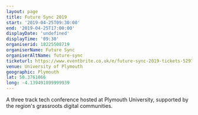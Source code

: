 ```yaml
---
layout: page
title: Future Sync 2019
start: '2019-04-25T09:30:00'
end: '2019-04-25T17:00:00'
displayDate: 'undefined'
displayTime: '09:30'
organiserid: 18225508719
organiserName: Future Sync
organiserAltName: future-sync
ticketurl: https://www.eventbrite.co.uk/e/future-sync-2019-tickets-52979990578
venue: University of Plymouth
geographic: Plymouth
lat: 50.3761866
long: -4.139491899999939
---
```

A three track tech conference hosted at Plymouth University, supported by the region's grassroots digital communities.
